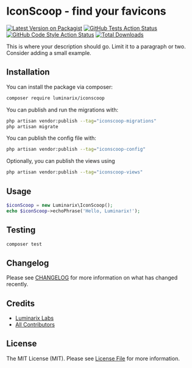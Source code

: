 # IconScoop - find your favicons

[![Latest Version on Packagist](https://img.shields.io/packagist/v/luminarix/iconscoop.svg?style=flat-square)](https://packagist.org/packages/luminarix/iconscoop)
[![GitHub Tests Action Status](https://img.shields.io/github/actions/workflow/status/luminarix/iconscoop/run-tests.yml?branch=main&label=tests&style=flat-square)](https://github.com/luminarix/iconscoop/actions?query=workflow%3Arun-tests+branch%3Amain)
[![GitHub Code Style Action Status](https://img.shields.io/github/actions/workflow/status/luminarix/iconscoop/fix-php-code-style-issues.yml?branch=main&label=code%20style&style=flat-square)](https://github.com/luminarix/iconscoop/actions?query=workflow%3A"Fix+PHP+code+style+issues"+branch%3Amain)
[![Total Downloads](https://img.shields.io/packagist/dt/luminarix/iconscoop.svg?style=flat-square)](https://packagist.org/packages/luminarix/iconscoop)

This is where your description should go. Limit it to a paragraph or two. Consider adding a small example.

## Installation

You can install the package via composer:

```bash
composer require luminarix/iconscoop
```

You can publish and run the migrations with:

```bash
php artisan vendor:publish --tag="iconscoop-migrations"
php artisan migrate
```

You can publish the config file with:

```bash
php artisan vendor:publish --tag="iconscoop-config"
```

Optionally, you can publish the views using

```bash
php artisan vendor:publish --tag="iconscoop-views"
```

## Usage

```php
$iconScoop = new Luminarix\IconScoop();
echo $iconScoop->echoPhrase('Hello, Luminarix!');
```

## Testing

```bash
composer test
```

## Changelog

Please see [CHANGELOG](CHANGELOG.md) for more information on what has changed recently.

## Credits

- [Luminarix Labs](https://github.com/luminarix)
- [All Contributors](../../contributors)

## License

The MIT License (MIT). Please see [License File](LICENSE.md) for more information.
